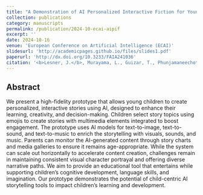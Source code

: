 ```yaml
---
title: "A Demonstration of AI Personalized Interactive Fiction for Young Children"
collection: publications
category: manuscripts
permalink: /publication/2024-10-ecai-aipif
excerpt: ''
date: 2024-10-16
venue: 'European Conference on Artificial Intelligence (ECAI)'
slidesurl: 'http://academicpages.github.io/files/slides1.pdf'
paperurl: 'http://dx.doi.org/10.3233/FAIA241036'
citation: '<b>Lesner, J.</b>, Murayama, L., Guizar, T., Phunjamaneechot, P., & Shapiro, D. (2024). A Demonstration of AI Personalized Interactive Fiction for Young Children. In ECAI 2024 (pp. 4756-4763). IOS Press.'
---
```


Abstract
---
We present a high-fidelity prototype that allows young children to create personalized, interactive stories using AI, designed to enhance their learning, creativity, and decision-making. Children select story topics using emojis to create stories with multimedia elements integrated to boost engagement. The prototype uses AI models for text-to-image, text-to-sound, and text-to-music to enrich the storytelling with visuals, sounds, and music. Parents can monitor the AI-generated content through story charts and media galleries to ensure it remains age-appropriate. While the system can scale out horizontally to accelerate content creation, challenges remain in maintaining consistent visual character portrayal and offering diverse narrative paths. We aim to provide an educational tool that entertains while supporting children’s cognitive development, language skills, and imagination. Our prototype demonstrates the potential of child-centric AI storytelling tools to impact children’s learning and development.